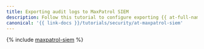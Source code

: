 ```yaml
---
title: Exporting audit logs to MaxPatrol SIEM
description: Follow this tutorial to configure exporting {{ at-full-name }} events to MaxPatrol SIEM using {{ yds-full-name }}.
canonical: '{{ link-docs }}/tutorials/security/at-maxpatrol-siem'
---
```


{% include [maxpatrol-siem](../../_tutorials/security/at-maxpatrol-siem.md) %}
